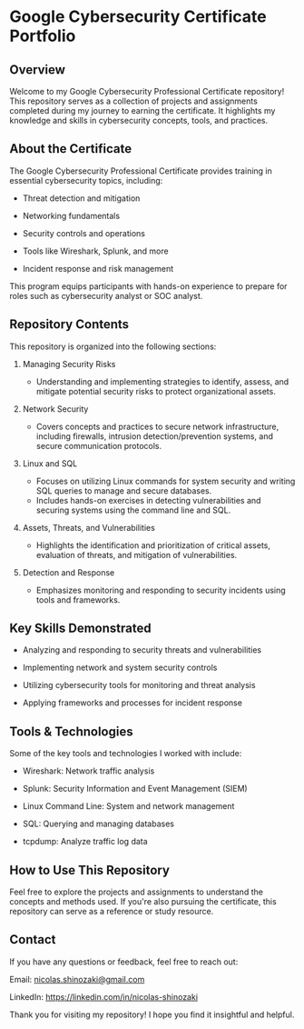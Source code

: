 # Google Cybersecurity Certificate Portfolio
## Overview
Welcome to my Google Cybersecurity Professional Certificate repository! This repository serves as a collection of projects and assignments completed during my journey to earning the certificate. It highlights my knowledge and skills in cybersecurity concepts, tools, and practices.

## About the Certificate
The Google Cybersecurity Professional Certificate provides training in essential cybersecurity topics, including:

* Threat detection and mitigation

* Networking fundamentals
  
* Security controls and operations

* Tools like Wireshark, Splunk, and more

* Incident response and risk management

This program equips participants with hands-on experience to prepare for roles such as cybersecurity analyst or SOC analyst.

## Repository Contents

This repository is organized into the following sections:

1. Managing Security Risks
   * Understanding and implementing strategies to identify, assess, and mitigate potential security risks to protect organizational assets.

2. Network Security
   * Covers concepts and practices to secure network infrastructure, including firewalls, intrusion detection/prevention systems, and secure communication protocols.

3. Linux and SQL
   * Focuses on utilizing Linux commands for system security and writing SQL queries to manage and secure databases.
   * Includes hands-on exercises in detecting vulnerabilities and securing systems using the command line and SQL.

4. Assets, Threats, and Vulnerabilities
   * Highlights the identification and prioritization of critical assets, evaluation of threats, and mitigation of vulnerabilities.

8. Detection and Response
   * Emphasizes monitoring and responding to security incidents using tools and frameworks.

## Key Skills Demonstrated

* Analyzing and responding to security threats and vulnerabilities

* Implementing network and system security controls

* Utilizing cybersecurity tools for monitoring and threat analysis

* Applying frameworks and processes for incident response

## Tools & Technologies

Some of the key tools and technologies I worked with include:

* Wireshark: Network traffic analysis

* Splunk: Security Information and Event Management (SIEM)

* Linux Command Line: System and network management

* SQL: Querying and managing databases

* tcpdump: Analyze traffic log data

## How to Use This Repository

Feel free to explore the projects and assignments to understand the concepts and methods used. If you're also pursuing the certificate, this repository can serve as a reference or study resource.

## Contact

If you have any questions or feedback, feel free to reach out:

Email: nicolas.shinozaki@gmail.com

LinkedIn: https://linkedin.com/in/nicolas-shinozaki

Thank you for visiting my repository! I hope you find it insightful and helpful.
